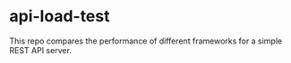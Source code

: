 # api-load-test

This repo compares the performance of different frameworks for a simple REST API server.
